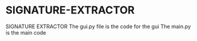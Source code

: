 # SIGNATURE-EXTRACTOR
SIGNATURE EXTRACTOR
The gui.py  file is the code for the gui 
The main.py is the main code
